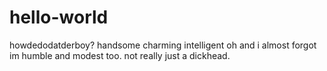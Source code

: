 # hello-world
howdedodatderboy?
handsome charming intelligent oh and i almost forgot im humble and modest too. not really just a dickhead.
